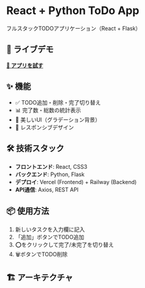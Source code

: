 # React + Python ToDo App

フルスタックTODOアプリケーション（React + Flask）

## 🚀 ライブデモ

**[🔗 アプリを試す](https://todo-app-lovat-chi-18.vercel.app)**

## ✨ 機能

- ✅ TODO追加・削除・完了切り替え
- 📊 完了数・総数の統計表示  
- 🎨 美しいUI（グラデーション背景）
- 📱 レスポンシブデザイン

## 🛠️ 技術スタック

- **フロントエンド**: React, CSS3
- **バックエンド**: Python, Flask
- **デプロイ**: Vercel (Frontend) + Railway (Backend)
- **API通信**: Axios, REST API

## 📦 使用方法

1. 新しいタスクを入力欄に記入
2. 「追加」ボタンでTODO追加  
3. ⭕をクリックして完了/未完了を切り替え
4. 🗑️ボタンでTODO削除

## 🏗️ アーキテクチャ

